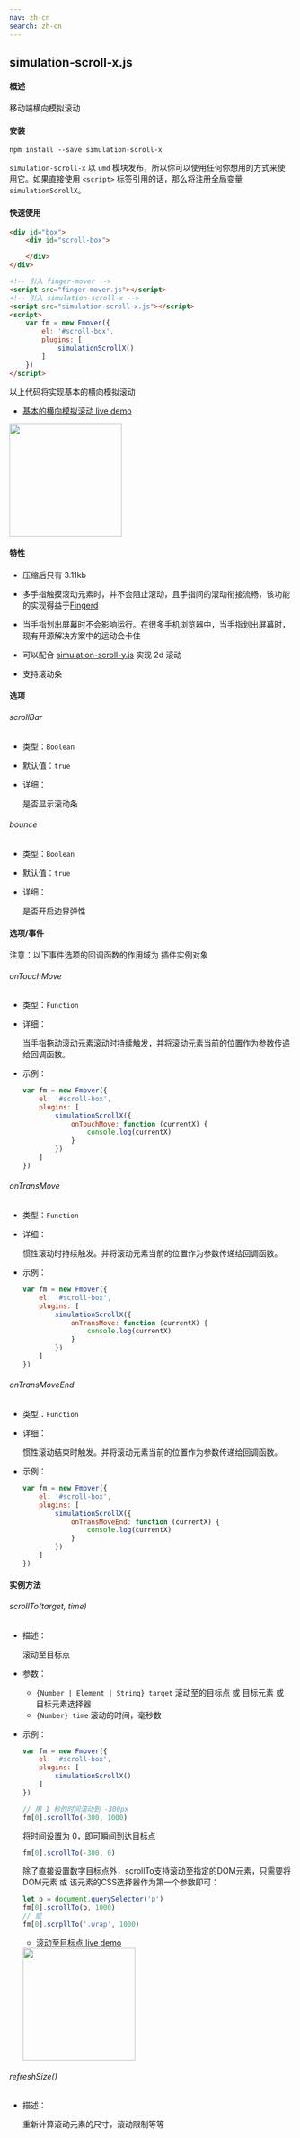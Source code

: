 ```yaml
---
nav: zh-cn
search: zh-cn
---
```


## simulation-scroll-x.js

#### 概述

移动端横向模拟滚动

#### 安装

```
npm install --save simulation-scroll-x
```

`simulation-scroll-x` 以 `umd` 模块发布，所以你可以使用任何你想用的方式来使用它。如果直接使用 `<script>` 标签引用的话，那么将注册全局变量 `simulationScrollX`。

#### 快速使用

```html
<div id="box">
    <div id="scroll-box">

    </div>
</div>

<!-- 引入 finger-mover -->
<script src="finger-mover.js"></script>
<!-- 引入 simulation-scroll-x -->
<script src="simulation-scroll-x.js"></script>
<script>
    var fm = new Fmover({
        el: '#scroll-box',
        plugins: [
            simulationScrollX()
        ]
    })
</script>
```

以上代码将实现基本的横向模拟滚动

* <a href="https://fmover.hcysun.me/example/demo/simulation-x-demo.html" target="_blank">基本的横向模拟滚动 live demo</a>

<img src="../asset/qrcode/simulation-x-demo.png" width="200"/>

#### 特性

* 压缩后只有 3.11kb

* 多手指触摸滚动元素时，并不会阻止滚动，且手指间的滚动衔接流畅，该功能的实现得益于[Fingerd](/package/fingerd)

* 当手指划出屏幕时不会影响运行。在很多手机浏览器中，当手指划出屏幕时，现有开源解决方案中的运动会卡住

* 可以配合 [simulation-scroll-y.js](/plugins/simulation-scroll-y) 实现 2d 滚动

* 支持滚动条

#### 选项

###### scrollBar

* 类型：`Boolean`

* 默认值：`true`

* 详细：

    是否显示滚动条

###### bounce

* 类型：`Boolean`

* 默认值：`true`

* 详细：

    是否开启边界弹性

#### 选项/事件

<p class="tip">
    注意：以下事件选项的回调函数的作用域为 插件实例对象
</p>

###### onTouchMove

* 类型：`Function`

* 详细：

    当手指拖动滚动元素滚动时持续触发，并将滚动元素当前的位置作为参数传递给回调函数。

* 示例：

    ```js
    var fm = new Fmover({
        el: '#scroll-box',
        plugins: [
            simulationScrollX({
                onTouchMove: function (currentX) {
                    console.log(currentX)
                }
            })
        ]
    })
    ```

###### onTransMove

* 类型：`Function`

* 详细：

    惯性滚动时持续触发。并将滚动元素当前的位置作为参数传递给回调函数。

* 示例：

    ```js
    var fm = new Fmover({
        el: '#scroll-box',
        plugins: [
            simulationScrollX({
                onTransMove: function (currentX) {
                    console.log(currentX)
                }
            })
        ]
    })
    ```

###### onTransMoveEnd

* 类型：`Function`

* 详细：

    惯性滚动结束时触发。并将滚动元素当前的位置作为参数传递给回调函数。

* 示例：

    ```js
    var fm = new Fmover({
        el: '#scroll-box',
        plugins: [
            simulationScrollX({
                onTransMoveEnd: function (currentX) {
                    console.log(currentX)
                }
            })
        ]
    })
    ```

#### 实例方法

###### scrollTo(target, time)

* 描述：

    滚动至目标点

* 参数：

    * `{Number | Element | String} target` 滚动至的目标点 或 目标元素 或 目标元素选择器
    * `{Number} time` 滚动的时间，毫秒数

* 示例：

    ```js
    var fm = new Fmover({
        el: '#scroll-box',
        plugins: [
            simulationScrollX()
        ]
    })

    // 用 1 秒的时间滚动到 -300px
    fm[0].scrollTo(-300, 1000)
    ```

    将时间设置为 0，即可瞬间到达目标点

    ```js
    fm[0].scrollTo(-300, 0)
    ```

    除了直接设置数字目标点外，scrollTo支持滚动至指定的DOM元素，只需要将DOM元素 或 该元素的CSS选择器作为第一个参数即可：

    ```js
    let p = document.querySelector('p')
    fm[0].scrollTo(p, 1000)
    // 或
    fm[0].scrpllTo('.wrap', 1000)
    ```

    * <a href="https://fmover.hcysun.me/example/demo/scroll-to-x.html" target="_blank">滚动至目标点 live demo</a>

    <img src="../asset/qrcode/scroll-to-x.png" width="200"/>

###### refreshSize()

* 描述：

    重新计算滚动元素的尺寸，滚动限制等等

